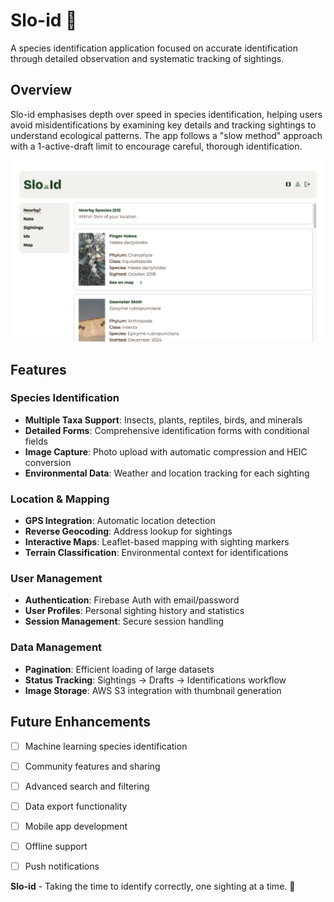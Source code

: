 # Slo-id 🌿


A species identification application focused on accurate identification through detailed observation and systematic tracking of sightings.

## Overview

Slo-id emphasises depth over speed in species identification, helping users avoid misidentifications by examining key details and tracking sightings to understand ecological patterns. The app follows a "slow method" approach with a 1-active-draft limit to encourage careful, thorough identification.

![Slo-id Banner](banner.png)


## Features

### Species Identification
- **Multiple Taxa Support**: Insects, plants, reptiles, birds, and minerals
- **Detailed Forms**: Comprehensive identification forms with conditional fields
- **Image Capture**: Photo upload with automatic compression and HEIC conversion
- **Environmental Data**: Weather and location tracking for each sighting

### Location & Mapping
- **GPS Integration**: Automatic location detection
- **Reverse Geocoding**: Address lookup for sightings
- **Interactive Maps**: Leaflet-based mapping with sighting markers
- **Terrain Classification**: Environmental context for identifications

### User Management
- **Authentication**: Firebase Auth with email/password
- **User Profiles**: Personal sighting history and statistics
- **Session Management**: Secure session handling

### Data Management
- **Pagination**: Efficient loading of large datasets
- **Status Tracking**: Sightings → Drafts → Identifications workflow
- **Image Storage**: AWS S3 integration with thumbnail generation

## Future Enhancements

- [ ] Machine learning species identification
- [ ] Community features and sharing
- [ ] Advanced search and filtering
- [ ] Data export functionality
- [ ] Mobile app development
- [ ] Offline support
- [ ] Push notifications


**Slo-id** - Taking the time to identify correctly, one sighting at a time. 🌿